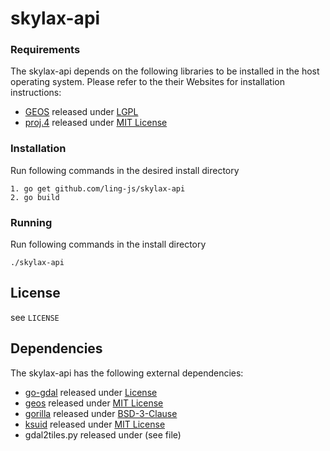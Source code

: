 # skylax-api
### Requirements
The skylax-api depends on the following libraries to be installed in the host operating system. Please refer to the their Websites for installation instructions:
 * [GEOS](http://trac.osgeo.org/geos/) released under [LGPL](https://git.osgeo.org/gitea/geos/geos/src/branch/master/COPYING)
 * [proj.4](https://github.com/OSGeo/proj.4) released under [MIT License](http://proj4.org/license.html)

### Installation
Run following commands in the desired install directory

    1. go get github.com/ling-js/skylax-api
    2. go build

### Running
Run following commands in the install directory

`./skylax-api`

## License
see `LICENSE`
## Dependencies
The skylax-api has the following external dependencies:

 * [go-gdal](github.com/ling-js/go-gdal) released under [License](https://github.com/ling-js/go-gdal/blob/master/LICENSE)
 * [geos](github.com/paulsmith/gogeos/geos) released under [MIT License](https://github.com/paulsmith/gogeos/blob/master/COPYING)
 * [gorilla](github.com/gorilla/schema) released under [BSD-3-Clause](https://github.com/gorilla/schema/blob/master/LICENSE)
 * [ksuid](github.com/segmentio/ksuid) released under [MIT License](https://github.com/segmentio/ksuid/blob/master/LICENSE.md)
 * gdal2tiles.py released under (see file)


